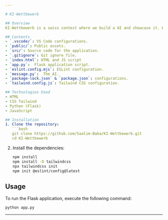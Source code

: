 ```yaml
---

# KI-Wettbewerb

## Overview
KI-Wettbewerb is a swiss contest where we build a AI and showcase it. We decided on an AI that can give you a evalution on the best learning method that suits you best. 

## Contents
- `.vscode/`: VS Code configurations.
- `public/`: Public assets.
- `src/`: Source code for the application.
- `.gitignore`: Git ignore file.
- `index.html`: HTML and JS script
- `app.py`:  Flask application script.
- `eslint.config.mjs`: ESLint configuration.
- `message.py`:  The AI.
- `package-lock.json` & `package.json`: configurations.
- `tailwind.config.js`: Tailwind CSS configuration.

## Technologies Used
- HTML
- CSS Tailwind
- Python (Flask)
- JavaScript

## Installation
1. Clone the repository:
   ```bash
   git clone https://github.com/Saalim-Baba/KI-Wettbewerb.git
   cd KI-Wettbewerb
   ```
2. Install the dependencies:
   ```bash
   npm install
   npm install -D tailwindcss
   npx tailwindcss init
   npm init @eslint/config@latest
   ```

## Usage
To run the Flask application, execute the following command:
```bash
python app.py
```

---
```

